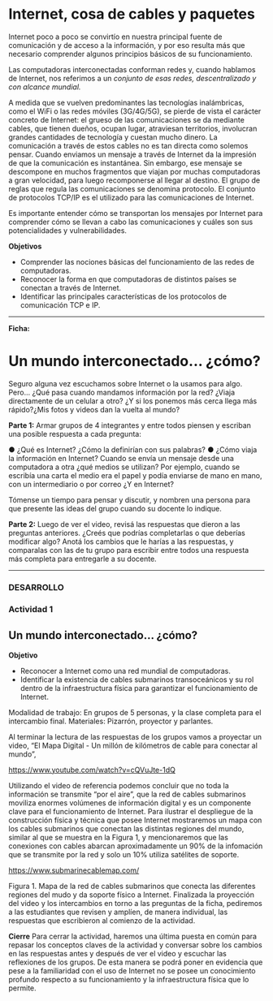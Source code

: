# Internet, cosa de cables y paquetes

Internet poco a poco se convirtío en nuestra principal fuente de comunicación y de acceso a la información, y por eso resulta más que necesario comprender algunos principios básicos de su funcionamiento.

Las computadoras interconectadas conforman redes y, cuando hablamos de Internet, nos referimos a un _conjunto de esas redes, descentralizado y con alcance mundial._ 

A medida que se vuelven predominantes las tecnologías inalámbricas, como el WiFi o las redes móviles (3G/4G/5G), se pierde de vista el carácter concreto de Internet: el grueso de las comunicaciones se da mediante cables, que tienen dueños, ocupan lugar, atraviesan territorios, involucran grandes cantidades de tecnología y cuestan mucho dinero. La comunicación a través de estos cables no es tan directa como solemos pensar. Cuando enviamos un mensaje a través de Internet da la impresión de que la comunicación es instantánea. Sin embargo, ese mensaje se descompone en muchos fragmentos que viajan por muchas computadoras a gran velocidad, para luego recomponerse al llegar al destino. El grupo de reglas que regula las comunicaciones se denomina protocolo. El conjunto de protocolos TCP/IP es el utilizado para las comunicaciones de Internet.

Es importante entender cómo se transportan los mensajes por Internet para comprender cómo se llevan a cabo las comunicaciones y cuáles son sus potencialidades y vulnerabilidades.

**Objetivos**

* Comprender las nociones básicas del funcionamiento de las redes de computadoras.
* Reconocer la forma en que computadoras de distintos países se conectan a través de Internet.
* Identificar las principales características de los protocolos de comunicación TCP e IP.

___

**Ficha:**
# Un mundo interconectado... ¿cómo?

Seguro alguna vez escuchamos sobre Internet o la usamos para algo. Pero... ¿Qué pasa cuando mandamos información por la red? ¿Viaja directamente de un celular a otro? ¿Y si los ponemos más cerca llega más rápido?¿Mis fotos y videos dan la vuelta al mundo?

**Parte 1:**
Armar grupos de 4 integrantes y entre todos piensen y escriban una posible respuesta a cada pregunta:

● ¿Qué es Internet? ¿Cómo la definirían con sus palabras?
● ¿Cómo viaja la información en Internet? Cuando se envía un mensaje desde una computadora a otra ¿qué medios se utilizan? Por ejemplo, cuando se escribía una carta el medio era el papel y podía enviarse de mano en mano, con un intermediario o por correo ¿Y en Internet?

Tómense un tiempo para pensar y discutir, y nombren una persona para que presente las ideas del grupo cuando su docente lo indique.

**Parte 2:**
Luego de ver el video, revisá las respuestas que dieron a las preguntas anteriores. ¿Creés que podrías completarlas o que deberías modificar algo? Anotá los cambios que le harías a las respuestas, y comparalas con las de tu grupo para escribir entre todos una respuesta más completa para entregarle a su docente.


___ 
### DESARROLLO
### Actividad 1 

## Un mundo interconectado... ¿cómo?

**Objetivo** 
* Reconocer a Internet como una red mundial de computadoras.
* Identificar la existencia de cables submarinos transoceánicos y su rol dentro de la infraestructura física para garantizar el funcionamiento de Internet.

Modalidad de trabajo: En grupos de 5 personas, y la clase completa para el intercambio final.
Materiales: Pizarrón, proyector y parlantes.

Al terminar la lectura de las respuestas de los grupos vamos a proyectar un video, “El Mapa Digital - Un millón de kilómetros de cable para conectar al mundo”, 

https://www.youtube.com/watch?v=cQVuJte-1dQ

Utilizando el video de referencia podemos concluir que no toda la información se transmite “por el aire”, que la red de cables submarinos moviliza enormes volúmenes de información digital y es un componente clave para el funcionamiento de Internet. Para ilustrar el despliegue de la construcción física y técnica que posee Internet mostraremos un mapa con los cables submarinos que conectan las distintas regiones del mundo, similar al que se muestra en la Figura 1, y mencionaremos que las conexiones con cables abarcan aproximadamente un 90% de la infomación que se transmite por la red y solo un 10% utiliza satélites de soporte.

https://www.submarinecablemap.com/

Figura 1. Mapa de la red de cables submarinos que conecta las diferentes regiones del mudo y da soporte físico a Internet.
Finalizada la proyección del video y los intercambios en torno a las preguntas de la ficha, pediremos a las estudiantes que revisen y amplíen, de manera individual, las respuestas que escribieron al comienzo de la actividad.

**Cierre**
Para cerrar la actividad, haremos una última puesta en común para repasar los conceptos claves de la actividad y conversar sobre los cambios en las respuestas antes y después de ver el video y escuchar las reflexiones de los grupos. De esta manera se podrá poner en evidencia que pese a la familiaridad con el uso de Internet no se posee un conocimiento profundo respecto a su funcionamiento y la infraestructura física que lo permite.
